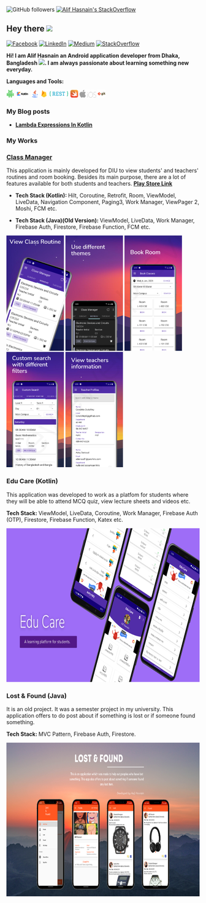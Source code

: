![GitHub followers](https://img.shields.io/github/followers/alifhasnain?logo=GitHub&style=flat-square)
[![Alif Hasnain's StackOverflow](https://stackoverflow-badge.vercel.app/?userID=8521094)](https://stackoverflow.com/users/8521094/alif-hasnain)


## Hey there <img src="https://media.giphy.com/media/hvRJCLFzcasrR4ia7z/giphy.gif" width="25px">

<p>
	<a href="https://www.facebook.com/ahnsas/" target="_blank"><img alt="Facebook" src="https://img.shields.io/badge/-Facebook-1877F2?style=for-the-badge&logo=facebook&logoColor=white" /></a> 
	<a href="https://www.linkedin.com/in/alif-hasnain-850002153/" target="_blank"><img alt="LinkedIn" src="https://img.shields.io/badge/linkedin-%230077B5.svg?&style=for-the-badge&logo=linkedin&logoColor=white" /></a> 
	<a href="https://medium.com/@alifhasnain" target="_blank"><img alt="Medium" src="https://img.shields.io/badge/medium-%2312100E.svg?&style=for-the-badge&logo=medium&logoColor=white" /></a>
	<a href="https://stackoverflow.com/users/8521094/alif-hasnain" target="_blank"><img alt="StackOverflow" src="https://img.shields.io/badge/Stack%20Overflow-FE7A16.svg?&style=for-the-badge&logo=Stack%20Overflow&logoColor=white" /></a>
<p/>
                                    
**Hi! I am Alif Hasnain an Android application developer from Dhaka, Bangladesh <img src="https://www.flaticon.com/svg/static/icons/svg/202/202975.svg" width="15"/>. I am always passionate about learning something new everyday.**
  
**Languages and Tools:**  

<code><img height="20" src="https://github.com/alifhasnain/alifhasnain/blob/main/assets/android_logo.svg"></code>
<code><img height="20" src="https://github.com/alifhasnain/alifhasnain/blob/main/assets/kotlin-logo.png"></code>
<code><img height="20" src="https://github.com/alifhasnain/alifhasnain/blob/main/assets/java_logo.svg"></code>
<code><img height="20" src="https://raw.githubusercontent.com/github/explore/80688e429a7d4ef2fca1e82350fe8e3517d3494d/topics/firebase/firebase.png"></code>
<code><img height="20" src="https://github.com/alifhasnain/alifhasnain/blob/main/assets/rest2.png"></code>
<code><img height="20" src="https://raw.githubusercontent.com/alifhasnain/alifhasnain/main/assets/swift-logo-vector.png"></code>
<code><img height="20" src="https://raw.githubusercontent.com/alifhasnain/alifhasnain/main/assets/pngfind.com-developer-png-3293643.png"></code>
<code><img height="20" src="https://raw.githubusercontent.com/github/explore/80688e429a7d4ef2fca1e82350fe8e3517d3494d/topics/git/git.png"></code>

### My Blog posts

- **[Lambda Expressions In Kotlin](https://medium.com/@alifhasnain/lambda-expressions-in-kotlin-69bc8fbb6e6a)**

### My Works


### [**Class Manager**](https://play.google.com/store/apps/details?id=bd.edu.daffodilvarsity.classmanager&hl=en&gl=US)

This application is mainly developed for DIU to view students' and teachers' routines and room booking. Besides its main purpose, there are a lot of features available for both students and teachers. [**Play Store Link**](https://play.google.com/store/apps/details?id=bd.edu.daffodilvarsity.classmanager&hl=en&gl=US)

- <b>Tech Stack (Kotlin): </b> Hilt, Coroutine, Retrofit, Room, ViewModel, LiveData, Navigation Component, Paging3, Work Manager, ViewPager 2, Moshi, FCM etc.

- <b>Tech Stack (Java)(Old Version): </b> ViewModel, LiveData, Work Manager, Firebase Auth, Firestore, Firebase Function, FCM etc.

<p float="left">
  <img src="https://github.com/alifhasnain/alifhasnain/blob/main/assets/screenshots/cm_image1.png" width="150" />
  <img src="https://github.com/alifhasnain/alifhasnain/blob/main/assets/screenshots/cm_image2.png" width="150" />
  <img src="https://github.com/alifhasnain/alifhasnain/blob/main/assets/screenshots/cm_image3.png" width="150" />
  <img src="https://github.com/alifhasnain/alifhasnain/blob/main/assets/screenshots/cm_image4.png" width="150" />
  <img src="https://github.com/alifhasnain/alifhasnain/blob/main/assets/screenshots/cm_image5.png" width="150" />
</p>


### **Edu Care (Kotlin)**

This application was developed to work as a platfom for students where they will be able to attend MCQ quiz, view lecture sheets and videos etc.

<b>Tech Stack: </b> ViewModel, LiveData, Coroutine, Work Manager, Firebase Auth (OTP), Firestore, Firebase Function, Katex etc.

<img src="https://github.com/alifhasnain/alifhasnain/blob/main/assets/screenshots/edu_care.png" height="400" />


### **Lost & Found (Java)**

It is an old project. It was a semester project in my university. This application offers to do post about if something is lost or if someone found something.

<b>Tech Stack: </b> MVC Pattern, Firebase Auth, Firestore.

<img src="https://github.com/alifhasnain/alifhasnain/blob/main/assets/screenshots/Lost%20%26%20Found.png" height="400" />

